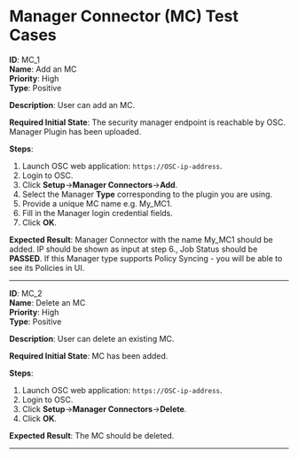 # Manager Connector (MC) Test Cases

**ID**: MC_1  
**Name**: Add an MC  
**Priority**: High  
**Type**: Positive  

**Description**: 
User can add an MC.

**Required Initial State**: 
The security manager endpoint is reachable by OSC.
Manager Plugin has been uploaded.

**Steps**:  
1. Launch OSC web application: `https://OSC-ip-address`.  
2. Login to OSC.  
3. Click **Setup**->**Manager Connectors**->**Add**.  
4. Select the Manager **Type** corresponding to the plugin you are using.
5. Provide a unique MC name e.g. My_MC1.  
6. Fill in the Manager login credential fields.  
7. Click **OK**.  

**Expected Result**: 
Manager Connector with the name My_MC1 should be added. IP should be shown as input at step 6., Job Status should be **PASSED**.
If this Manager type supports Policy Syncing - you will be able to see its Policies in UI.

****

**ID**: MC_2   
**Name**: Delete an MC  
**Priority**: High  
**Type**: Positive  

**Description**: 
User can delete an existing MC.

**Required Initial State**: 
MC has been added.

**Steps**:  
1. Launch OSC web application: `https://OSC-ip-address`.  
2. Login to OSC.  
3. Click **Setup**->**Manager Connectors**->**Delete**.  
4. Click **OK**.  

**Expected Result**: 
The MC should be deleted.

****
